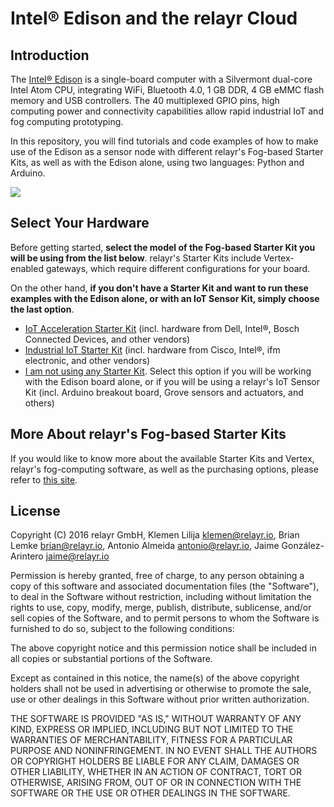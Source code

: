 # Intel® Edison and the relayr Cloud

## Introduction

The [Intel® Edison](http://www.intel.com/content/www/us/en/do-it-yourself/edison.html) is a single-board computer with a Silvermont dual-core Intel Atom CPU, integrating WiFi, Bluetooth 4.0, 1 GB DDR, 4 GB eMMC flash memory and USB controllers. The 40 multiplexed GPIO pins, high computing power and connectivity capabilities allow rapid industrial IoT and fog computing prototyping.

In this repository, you will find tutorials and code examples of how to make use of the Edison as a sensor node with different relayr's Fog-based Starter Kits, as well as with the Edison alone, using two languages: Python and Arduino.

![](./assets/edison_intro_pic.jpg)

## Select Your Hardware

Before getting started, **select the model of the Fog-based Starter Kit you will be using from the list below**. relayr's Starter Kits include Vertex-enabled gateways, which require different configurations for your board.

On the other hand, **if you don't have a Starter Kit and want to run these examples with the Edison alone, or with an IoT Sensor Kit, simply choose the last option**.

* [IoT Acceleration Starter Kit](https://github.com/relayr/edison/blob/master/README_IoT_Acceleration_Starter_Kit.md)
(incl. hardware from Dell, Intel®, Bosch Connected Devices, and other vendors)
* [Industrial IoT Starter Kit](https://github.com/relayr/edison/blob/master/README_Industrial_IoT_Starter_Kit.md) (incl. hardware from Cisco, Intel®, ifm electronic, and other vendors)
* [I am not using any Starter Kit](https://github.com/relayr/edison/blob/master/README_No_Starter_Kit.md). Select this option if you will be working with the Edison board alone, or if you will be using a relayr's IoT Sensor Kit (incl. Arduino breakout board, Grove sensors and actuators, and others)

## More About relayr's Fog-based Starter Kits

If you would like to know more about the available Starter Kits and Vertex, relayr's fog-computing software, as well as the purchasing options, please refer to [this site](http://www.iot-starterkit.de/).

## License

Copyright (C) 2016 relayr GmbH, Klemen Lilija <klemen@relayr.io>, Brian Lemke <brian@relayr.io>, Antonio Almeida <antonio@relayr.io>, Jaime González-Arintero <jaime@relayr.io>

Permission is hereby granted, free of charge, to any person obtaining a copy of this software and associated documentation files (the "Software"), to deal in the Software without restriction, including without limitation the rights to use, copy, modify, merge, publish, distribute, sublicense, and/or sell
copies of the Software, and to permit persons to whom the Software is furnished to do so, subject to the following conditions:

The above copyright notice and this permission notice shall be included in all copies or substantial portions of the Software.

Except as contained in this notice, the name(s) of the above copyright holders shall not be used in advertising or otherwise to promote the sale, use or
other dealings in this Software without prior written authorization.

THE SOFTWARE IS PROVIDED "AS IS," WITHOUT WARRANTY OF ANY KIND, EXPRESS OR IMPLIED, INCLUDING BUT NOT LIMITED TO THE WARRANTIES OF MERCHANTABILITY,
FITNESS FOR A PARTICULAR PURPOSE AND NONINFRINGEMENT.  IN NO EVENT SHALL THE AUTHORS OR COPYRIGHT HOLDERS BE LIABLE FOR ANY CLAIM, DAMAGES OR OTHER
LIABILITY, WHETHER IN AN ACTION OF CONTRACT, TORT OR OTHERWISE, ARISING FROM, OUT OF OR IN CONNECTION WITH THE SOFTWARE OR THE USE OR OTHER DEALINGS IN THE
SOFTWARE.